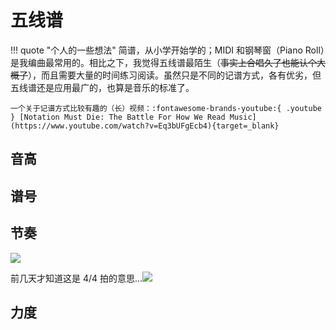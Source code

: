 # 五线谱

!!! quote "个人的一些想法"
    简谱，从小学开始学的；MIDI 和钢琴窗（Piano Roll）是我编曲最常用的。相比之下，我觉得五线谱最陌生（~~事实上合唱久了也能认个大概了~~），而且需要大量的时间练习阅读。虽然只是不同的记谱方式，各有优劣，但五线谱还是应用最广的，也算是音乐的标准了。

    一个关于记谱方式比较有趣的（长）视频：:fontawesome-brands-youtube:{ .youtube } [Notation Must Die: The Battle For How We Read Music](https://www.youtube.com/watch?v=Eq3bUFgEcb4){target=_blank}

## 音高

## 谱号

## 节奏

![](./figs/4\4%20Symbol.png)

前几天才知道这是 4/4 拍的意思...![](../../../images/tieba/hehe.png)

## 力度